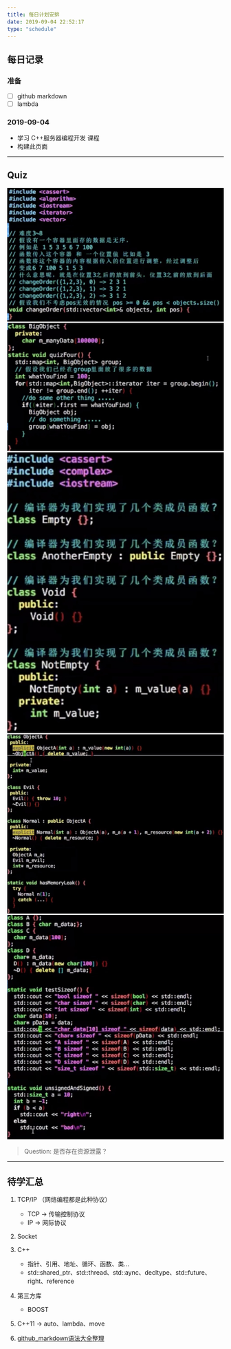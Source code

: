 ```yaml
---
title: 每日计划安排
date: 2019-09-04 22:52:17
type: "schedule"
---
```


## 每日记录
### 准备
- [ ] github markdown
-[ ] lambda

### 2019-09-04
 - 学习 C++服务器编程开发 课程
 - 构建此页面

---
## Quiz
![](/images/Quiz.jpg)
![](/images/Quiz004.jpg)
![](/images/Quiz005.jpg)
![](/images/Quiz006.jpg)
![](/images/Quiz007.jpg)
> Question: 是否存在资源泄露？
--- 
## 待学汇总
1. TCP/IP （网络编程都是此种协议）
	- TCP -> 传输控制协议
	- IP	-> 网际协议
2. Socket
3. C++
	- 指针、引用、地址、循环、函数、类...
	- std::shared_ptr、std::thread、std::aync、decltype、std::future、right、reference
4. 第三方库
   - BOOST
5. C++11 -> auto、lambda、move

6. [github_markdown语法大全整理](https://www.jianshu.com/p/40ba812dd973)

